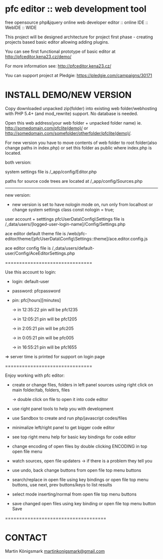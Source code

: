 # pfc editor :: web development tool
free opensource php&amp;jquery online web developer editor :: online IDE :: WebIDE :: WIDE

This project will be designed architecture for project first phase - creating projects based basic editor allowing adding plugins.

You can see first functional prototype of basic editor at
http://pfceditor.kena23.cz/demo/

For more information see:
http://pfceditor.kena23.cz/

You can support project at Pledgie:
https://pledgie.com/campaigns/30171

# INSTALL DEMO/NEW VERSION

Copy downloaded unpacked zip(folder) into existing web folder/webhosting with PHP 5.4+ (and mod_rewrite) support. No database is needed.

Open this web address(your web folder + unpacked folder name) ie. http://somedomain.com/pfclite(demo)/ or http://somedomain.com/somefolder/otherfolder/pfclite(demo)/.

For new version you have to move contents of web folder to root folder(also change paths in index.php) or set this folder as public where index.php is located.

both version:

system settings file is /_app/config/Editor.php

paths for source code trees are located at /_app/config/Sources.php

----------------

new version:

 - new version is set to have nologin mode on, run only from localhost or change system settings class const nologin = true;

user account + setttings pfcUserData\Config\Settings file is /_data/users/[logged-user-login-name]/Config/Settings.php

ace editor default theme file is /web/pfc-editor/theme/[pfcUserData\Config\Settings::theme]/ace.editor.config.js

ace editor config file is /_data/users/default-user/Config/AceEditorSettings.php


===============================

Use this account to login:
 - login: default-user
 - password: pfcpassword
 - pin: pfc[hours][minutes]
 
    -> in 12:35:22 pin will be pfc1235

    -> in 12:05:21 pin will be pfc1205
    
    -> in 2:05:21 pin will be pfc205
    
    -> in 0:05:21 pin will be pfc005
    
    -> in 16:55:21 pin will be pfc1655
    
  => server time is printed for support on login page  

===============================

Enjoy working with pfc editor:
- create or change files, folders in left panel sources using right click on main folder/tab, folders, files

   -> double click on file to open it into code editor
   
- use right panel tools to help you with development
- use Sandbox to create and run php/javascript codes/files
- minimalize left/right panel to get bigger code editor
- see top right menu help for basic key bindings for code editor
- change encoding of open files by double clicking ENCODING in top open file menu
- watch sources, open file updaters -> if there is a problem they tell you
- use undo, back change buttons from open file top menu buttons
- search/replace in open file using key bindings or open file top menu buttons, use next, prev buttons/keys to list results
- select mode inserting/normal from open file top menu buttons
- save changed open files using key binding or open file top menu button Save

====================================

# CONTACT
Martin Königsmark
martinkonigsmark@gmail.com

